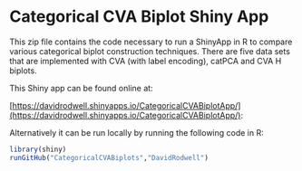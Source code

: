 # Categorical CVA Biplot Shiny App

This zip file contains the code necessary to run a ShinyApp in R to compare various categorical biplot construction techniques. There are five data sets that are implemented with CVA (with label encoding), catPCA and CVA H biplots.

This Shiny app can be found online at:

[https://davidrodwell.shinyapps.io/CategoricalCVABiplotApp/](https://davidrodwell.shinyapps.io/CategoricalCVABiplotApp/):

Alternatively it can be run locally by running the following code in R:

```R
library(shiny)
runGitHub("CategoricalCVABiplots","DavidRodwell")
```
